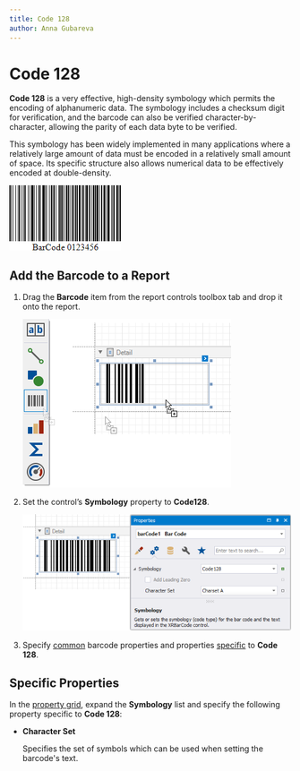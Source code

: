 ```yaml
---
title: Code 128
author: Anna Gubareva
---
```

# Code 128

**Code 128** is a very effective, high-density symbology which permits the encoding of alphanumeric data. The symbology includes a checksum digit for verification, and the barcode can also be verified character-by-character, allowing the parity of each data byte to be verified.

This symbology has been widely implemented in many applications where a relatively large amount of data must be encoded in a relatively small amount of space. Its specific structure also allows numerical data to be effectively encoded at double-density.

![](../../../../../images/eurd-win-bar-code-code-128.png)

## Add the Barcode to a Report

1. Drag the **Barcode** item from the report controls toolbox tab and drop it onto the report. 

    ![](../../../../../images/drag-and-drop-barcode.png)

2. Set the control’s **Symbology** property to **Code128**. 

    ![](../../../../../images/code-128-in-designer.png)

3. Specify [common](add-bar-codes-to-a-report.md) barcode properties and properties [specific](#specific-properties) to **Code 128**.

## Specific Properties

In the [property grid](../../report-designer-tools/ui-panels/property-grid-tabbed-view.md), expand the **Symbology** list and specify the following property specific to **Code 128**:

* **Character Set**
	
	Specifies the set of symbols which can be used when setting the barcode's text.